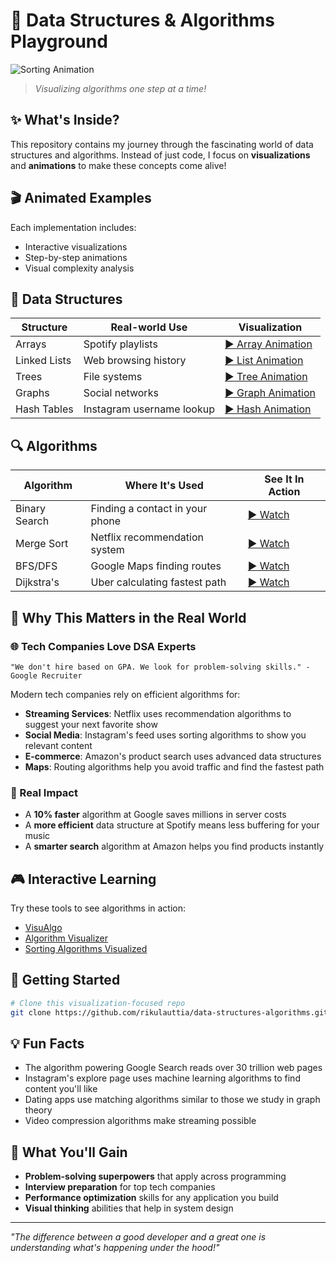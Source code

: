 # 🚀 Data Structures & Algorithms Playground

![Sorting Animation](https://upload.wikimedia.org/wikipedia/commons/9/9c/Insertion-sort-example.gif)

> _Visualizing algorithms one step at a time!_

## ✨ What's Inside?

This repository contains my journey through the fascinating world of data structures and algorithms. Instead of just code, I focus on **visualizations** and **animations** to make these concepts come alive!

## 🎬 Animated Examples

Each implementation includes:

- Interactive visualizations
- Step-by-step animations
- Visual complexity analysis

## 🧩 Data Structures

| Structure    | Real-world Use            | Visualization                                          |
| ------------ | ------------------------- | ------------------------------------------------------ |
| Arrays       | Spotify playlists         | [▶️ Array Animation](https://visualgo.net/en/list)     |
| Linked Lists | Web browsing history      | [▶️ List Animation](https://visualgo.net/en/list)      |
| Trees        | File systems              | [▶️ Tree Animation](https://visualgo.net/en/bst)       |
| Graphs       | Social networks           | [▶️ Graph Animation](https://visualgo.net/en/graphds)  |
| Hash Tables  | Instagram username lookup | [▶️ Hash Animation](https://visualgo.net/en/hashtable) |

## 🔍 Algorithms

| Algorithm     | Where It's Used                 | See It In Action                                 |
| ------------- | ------------------------------- | ------------------------------------------------ |
| Binary Search | Finding a contact in your phone | [▶️ Watch](https://visualgo.net/en/binarysearch) |
| Merge Sort    | Netflix recommendation system   | [▶️ Watch](https://visualgo.net/en/sorting)      |
| BFS/DFS       | Google Maps finding routes      | [▶️ Watch](https://visualgo.net/en/dfsbfs)       |
| Dijkstra's    | Uber calculating fastest path   | [▶️ Watch](https://visualgo.net/en/sssp)         |

## 💼 Why This Matters in the Real World

### 🌐 Tech Companies Love DSA Experts

```
"We don't hire based on GPA. We look for problem-solving skills." - Google Recruiter
```

Modern tech companies rely on efficient algorithms for:

- **Streaming Services**: Netflix uses recommendation algorithms to suggest your next favorite show
- **Social Media**: Instagram's feed uses sorting algorithms to show you relevant content
- **E-commerce**: Amazon's product search uses advanced data structures
- **Maps**: Routing algorithms help you avoid traffic and find the fastest path

### 🚗 Real Impact

- A **10% faster** algorithm at Google saves millions in server costs
- A **more efficient** data structure at Spotify means less buffering for your music
- A **smarter search** algorithm at Amazon helps you find products instantly

## 🎮 Interactive Learning

Try these tools to see algorithms in action:

- [VisuAlgo](https://visualgo.net/en)
- [Algorithm Visualizer](https://algorithm-visualizer.org/)
- [Sorting Algorithms Visualized](https://www.sortvisualizer.com/)

## 🚀 Getting Started

```bash
# Clone this visualization-focused repo
git clone https://github.com/rikulauttia/data-structures-algorithms.git

```

## 💡 Fun Facts

- The algorithm powering Google Search reads over 30 trillion web pages
- Instagram's explore page uses machine learning algorithms to find content you'll like
- Dating apps use matching algorithms similar to those we study in graph theory
- Video compression algorithms make streaming possible

## 🔮 What You'll Gain

- **Problem-solving superpowers** that apply across programming
- **Interview preparation** for top tech companies
- **Performance optimization** skills for any application you build
- **Visual thinking** abilities that help in system design

---

_"The difference between a good developer and a great one is understanding what's happening under the hood!"_
